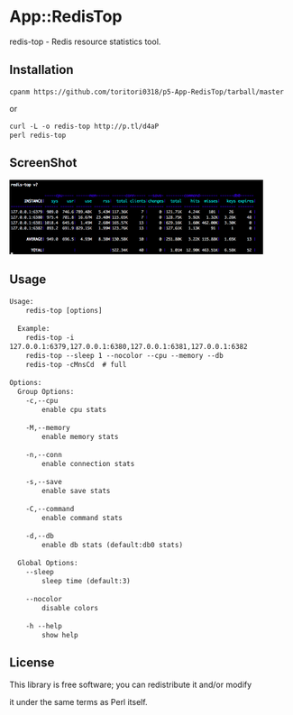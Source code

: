 # App::RedisTop
redis-top - Redis resource statistics tool.

## Installation

    cpanm https://github.com/toritori0318/p5-App-RedisTop/tarball/master

or

    curl -L -o redis-top http://p.tl/d4aP
    perl redis-top

## ScreenShot

<img src="redis_top_screen.png" width="450px" />

## Usage

    Usage:
        redis-top [options]

      Example:
        redis-top -i 127.0.0.1:6379,127.0.0.1:6380,127.0.0.1:6381,127.0.0.1:6382
        redis-top --sleep 1 --nocolor --cpu --memory --db
        redis-top -cMnsCd  # full

    Options:
      Group Options:
        -c,--cpu
            enable cpu stats

        -M,--memory
            enable memory stats

        -n,--conn
            enable connection stats

        -s,--save
            enable save stats

        -C,--command
            enable command stats

        -d,--db
            enable db stats (default:db0 stats)

      Global Options:
        --sleep
            sleep time (default:3)

        --nocolor
            disable colors

        -h --help
            show help


## License

This library is free software; you can redistribute it and/or modify

it under the same terms as Perl itself.

